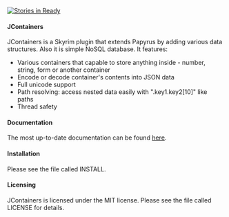 [![Stories in Ready](https://badge.waffle.io/SilverIce/JContainers.png?label=ready&title=Ready)](https://waffle.io/SilverIce/JContainers)
#### JContainers

JContainers is a Skyrim plugin that extends Papyrus by adding various data structures. Also it is simple NoSQL database. It features:

* Various containers that capable to store anything inside - number, string, form or another container
* Encode or decode container's contents into JSON data
* Full unicode support
* Path resolving: access nested data easily with ".key1.key2[10]" like paths
* Thread safety

#### Documentation

The most up-to-date documentation can be found [here](https://github.com/SilverIce/JContainers/blob/gh-pages/JC.md).

#### Installation

Please see the file called INSTALL.
  
#### Licensing

JContainers is licensed under the MIT license. Please see the file called LICENSE for details.
